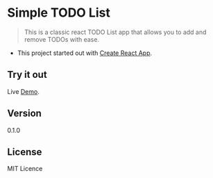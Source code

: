 # Simple TODO List

> This is a classic react TODO List app that allows you to add and remove TODOs with ease.

- This project started out with [Create React App](https://github.com/facebook/create-react-app).

## Try it out

Live [Demo]("https//todolist.netlify.com").

## Version

0.1.0

## License

MIT Licence
